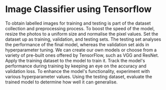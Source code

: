 # Image Classifier using Tensorflow
To obtain labelled images for training and testing is part of the dataset
collection and preprocessing process. To boost the speed of the model, resize the photos to a
uniform size and normalise the pixel values. Set the dataset up as training, validation, and testing
sets. The testing set analyses the performance of the final model, whereas the validation set aids in
hyperparameter tuning. We can create our own models or choose from a variety of pre-built ones
offered by TensorFlow, such as VGG and ResNet. Apply the training dataset to the model to train
it. Track the model's performance during training by keeping an eye on the accuracy and validation
loss. To enhance the model's functionality, experiment with various hyperparameter values. Using
the testing dataset, evaluate the trained model to determine how well it can generalise.
